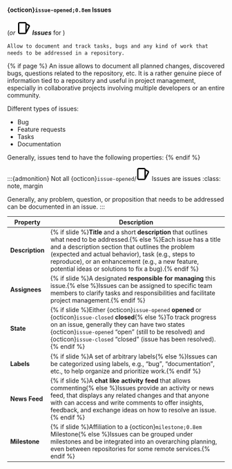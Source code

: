 #### {octicon}`issue-opened;0.8em` Issues

(_or **![issue](./icons/issue.svg) Issues**_ for <i class="fab fa-gitlab"></i>)

```{epigraph}
Allow to document and track tasks, bugs and any kind of work that needs to be addressed in a repository.
```
{% if page %}
An issue allows to document all planned changes, discovered bugs, questions related to the repository, etc.
It is a rather genuine piece of information tied to a repository and useful in project management, especially in collaborative projects involving multiple developers or an entire community.

Different types of issues:
- Bug
- Feature requests
- Tasks
- Documentation

Generally, issues tend to have the following properties:
{% endif %}

:::{admonition} Not all {octicon}`issue-opened`/![issue](./icons/issue.svg) Issues are issues
:class: note, margin

Generally, any problem, question, or proposition that needs to be addressed can be documented in an issue.
:::

| Property     | Description                                                                                                                                                     |
|--------------|-----------------------------------------------------------------------------------------------------------------------------------------------------------------|
| **Description** | {% if slide %}**Title** and a short **description** that outlines what need to be addressed.{% else %}Each issue has a title and a description section that outlines the problem (expected and actual behavior), task (e.g., steps to reproduce), or an enhancement (e.g., a new feature, potential ideas or solutions to fix a bug).{% endif %} |
| **Assignees**   | {% if slide %}A designated **responsible for managing** this issue.{% else %}Issues can be assigned to specific team members to clarify tasks and responsibilities and facilitate project management.{% endif %}                                      |
| **State**       | {% if slide %}Either {octicon}`issue-opened` **opened** or {octicon}`issue-closed` **closed**{% else %}To track progress on an issue, generally they can have two states {octicon}`issue-opened` “open” (still to be resolved) and {octicon}`issue-closed` “closed” (issue has been resolved).{% endif %} |
| **Labels**      | {% if slide %}A set of arbitrary labels{% else %}Issues can be categorized using labels, e.g., “bug”, “documentation”, etc., to help organize and prioritize work.{% endif %}                                             |
| **News Feed**    | {% if slide %}A **chat like activity feed** that allows commenting{% else %}Issues provide an activity or news feed, that displays any related changes and that anyone with can access and write comments to offer insights, feedback, and exchange ideas on how to resolve an issue.{% endif %}                             |
| **Milestone**  | {% if slide %}Affiliation to a {octicon}`milestone;0.8em` Milestone{% else %}Issues can be grouped under milestones and be integrated into an overarching planning, even between repositories for some remote services.{% endif %}   |


